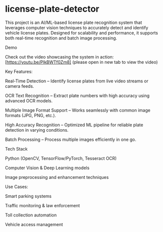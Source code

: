 # license-plate-detector
This project is an AI/ML-based license plate recognition system that leverages computer vision techniques to accurately detect and identify vehicle license plates. Designed for scalability and performance, it supports both real-time recognition and batch image processing.

Demo

Check out the video showcasing the system in action: [https://youtu.be/PlkBWTf0Zm8] (please open in new tab to view the video)

Key Features:

  Real-Time Detection – Identify license plates from live video streams or camera feeds.

  OCR Text Recognition – Extract plate numbers with high accuracy using advanced OCR models.

  Multiple Image Format Support – Works seamlessly with common image formats (JPG, PNG, etc.).

  High Accuracy Recognition – Optimized ML pipeline for reliable plate detection in varying conditions.

  Batch Processing – Process multiple images efficiently in one go.

  Tech Stack

Python (OpenCV, TensorFlow/PyTorch, Tesseract OCR)

Computer Vision & Deep Learning models

Image preprocessing and enhancement techniques

 Use Cases:

Smart parking systems

Traffic monitoring & law enforcement

Toll collection automation

Vehicle access management
